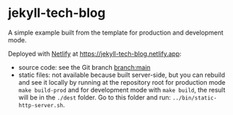 # jekyll-tech-blog

A simple example built from the template for production and development mode.

Deployed with [Netlify](https://www.netlify.com/) at https://jekyll-tech-blog.netlify.app:
- source code: see the Git branch [branch:main](https://github.com/glegoux/jekyll-tech-blog/tree/main) 
- static files: not available because built server-side, but you can rebuild and see it locally by running
at the repository root for production mode `make build-prod` and for development mode with `make build`, the result
will be in the `./dest` folder. Go to this folder and run: `../bin/static-http-server.sh`.

